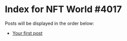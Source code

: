 # Index for NFT World #4017
Posts will be displayed in the order below:

- [Your first post](./001-first.md)

